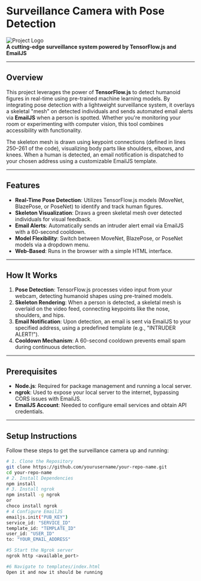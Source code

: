 # Surveillance Camera with Pose Detection

![Project Logo](https://miro.medium.com/v2/resize:fit:640/format:webp/1*zlqbgFqsE97S-_BmsykLDA.jpeg)  
**A cutting-edge surveillance system powered by TensorFlow.js and EmailJS**

---

## Overview

This project leverages the power of **TensorFlow.js** to detect humanoid figures in real-time using pre-trained machine learning models. By integrating pose detection with a lightweight surveillance system, it overlays a skeletal "mesh" on detected individuals and sends automated email alerts via **EmailJS** when a person is spotted. Whether you're monitoring your room or experimenting with computer vision, this tool combines accessibility with functionality.

The skeleton mesh is drawn using keypoint connections (defined in lines 250–261 of the code), visualizing body parts like shoulders, elbows, and knees. When a human is detected, an email notification is dispatched to your chosen address using a customizable EmailJS template.

---

## Features

- **Real-Time Pose Detection**: Utilizes TensorFlow.js models (MoveNet, BlazePose, or PoseNet) to identify and track human figures.
- **Skeleton Visualization**: Draws a green skeletal mesh over detected individuals for visual feedback.
- **Email Alerts**: Automatically sends an intruder alert email via EmailJS with a 60-second cooldown.
- **Model Flexibility**: Switch between MoveNet, BlazePose, or PoseNet models via a dropdown menu.
- **Web-Based**: Runs in the browser with a simple HTML interface.

---

## How It Works

1. **Pose Detection**: TensorFlow.js processes video input from your webcam, detecting humanoid shapes using pre-trained models.
2. **Skeleton Rendering**: When a person is detected, a skeletal mesh is overlaid on the video feed, connecting keypoints like the nose, shoulders, and hips.
3. **Email Notification**: Upon detection, an email is sent via EmailJS to your specified address, using a predefined template (e.g., "INTRUDER ALERT!").
4. **Cooldown Mechanism**: A 60-second cooldown prevents email spam during continuous detection.

---

## Prerequisites

- **Node.js**: Required for package management and running a local server.
- **ngrok**: Used to expose your local server to the internet, bypassing CORS issues with EmailJS.
- **EmailJS Account**: Needed to configure email services and obtain API credentials.

---

## Setup Instructions

Follow these steps to get the surveillance camera up and running:

```bash
# 1. Clone the Repository
git clone https://github.com/yourusername/your-repo-name.git
cd your-repo-name
# 2. Install Dependencies
npm install
# 3. Install ngrok
npm install -g ngrok
or
choco install ngrok
# 4 Configure EmailJS
emailjs.init("PUB_KEY")
service_id: "SERVICE_ID"
template_id: "TEMPLATE_ID"
user_id: "USER_ID"
to: "YOUR_EMAIL_ADDRESS"

#5 Start the Ngrok server
ngrok http <available_port>

#6 Navigate to templates/index.html
Open it and now it should be running
